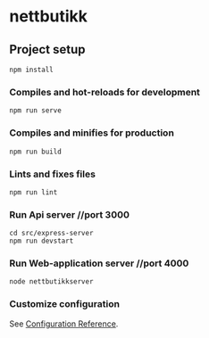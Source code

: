 # nettbutikk

## Project setup
```
npm install
```

### Compiles and hot-reloads for development
```
npm run serve
```

### Compiles and minifies for production
```
npm run build
```

### Lints and fixes files
```
npm run lint
```

### Run Api server //port 3000
```
cd src/express-server
npm run devstart
```

### Run Web-application server //port 4000
```
node nettbutikkserver 
```


### Customize configuration
See [Configuration Reference](https://cli.vuejs.org/config/).
